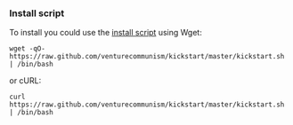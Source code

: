 ### Install script

To install you could use the [install script](https://raw.github.com/venturecommunism/kickstart/master/kickstart.sh) using Wget:

    wget -qO- https://raw.github.com/venturecommunism/kickstart/master/kickstart.sh | /bin/bash

or cURL:

    curl https://raw.github.com/venturecommunism/kickstart/master/kickstart.sh | /bin/bash
